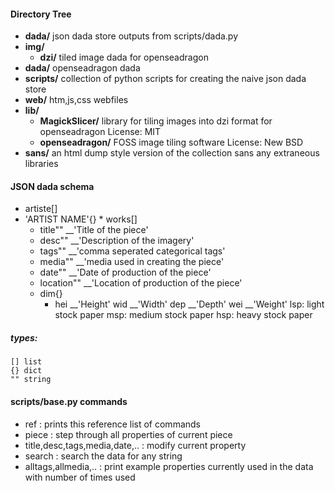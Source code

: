 #### Directory Tree
* **dada/**
  json dada store outputs from scripts/dada.py
* **img/**
  * **dzi/**
  tiled image dada for openseadragon
* **dada/**
  openseadragon dada
* **scripts/**
  collection of python scripts for creating the naive json dada store
*  **web/**
  htm,js,css webfiles
* **lib/**
  * **MagickSlicer/**
    library for tiling images into dzi format for openseadragon
    License: MIT
  * **openseadragon/**
    FOSS image tiling software
    License: New BSD
* **sans/**
  an html dump style version of the collection sans any extraneous libraries



#### JSON dada schema
*  artiste[]
  *  'ARTIST NAME'{}
    *  works[]
      *  title""
          __'Title of the piece'
      * desc""
          __'Description of the imagery'
      * tags""
          __'comma seperated categorical tags'
      * media""
          __'media used in creating the piece'
      * date""
          __'Date of production of the piece'
      * location""
          __'Location of production of the piece'
      * dim{}
        * hei
            __'Height'
          wid
            __'Width'
          dep
            __'Depth'
          wei
            __'Weight'
                lsp: light stock paper
                msp: medium stock paper
                hsp: heavy stock paper
##### types:
    [] list
    {} dict
    "" string

#### scripts/base.py commands 
* ref : prints this reference list of commands
* piece : step through all properties of current piece
* title,desc,tags,media,date,.. : modify current property
* search : search the data for any string
* alltags,allmedia,.. : print example properties currently used in the data with number of times used

